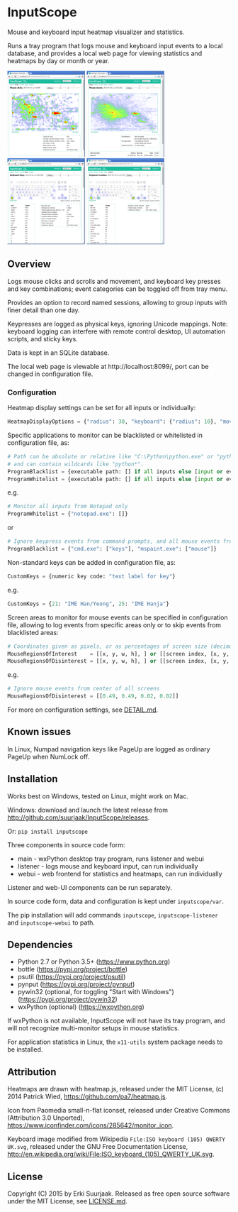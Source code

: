 InputScope
==========

Mouse and keyboard input heatmap visualizer and statistics.

Runs a tray program that logs mouse and keyboard input events to a local database,
and provides a local web page for viewing statistics and heatmaps by day or month or year.

[![Mouse clicks heatmap](https://raw.githubusercontent.com/suurjaak/InputScope/media/th_clicks.png)](https://raw.githubusercontent.com/suurjaak/InputScope/media/clicks.png)
[![Mouse moves heatmap](https://raw.githubusercontent.com/suurjaak/InputScope/media/th_moves.png)](https://raw.githubusercontent.com/suurjaak/InputScope/media/moves.png)
[![Keyboard keys heatmap](https://raw.githubusercontent.com/suurjaak/InputScope/media/th_keys.png)](https://raw.githubusercontent.com/suurjaak/InputScope/media/keys.png)
[![Keyboard combos heatmap](https://raw.githubusercontent.com/suurjaak/InputScope/media/th_combos.png)](https://raw.githubusercontent.com/suurjaak/InputScope/media/combos.png)


Overview
--------

Logs mouse clicks and scrolls and movement, and keyboard key presses and key 
combinations; event categories can be toggled off from tray menu.

Provides an option to record named sessions, allowing to group inputs
with finer detail than one day.

Keypresses are logged as physical keys, ignoring Unicode mappings.
Note: keyboard logging can interfere with remote control desktop, 
UI automation scripts, and sticky keys.

Data is kept in an SQLite database.

The local web page is viewable at http://localhost:8099/,
port can be changed in configuration file.


### Configuration

Heatmap display settings can be set for all inputs or individually:
```python
HeatmapDisplayOptions = {"radius": 30, "keyboard": {"radius": 10}, "moves": {"radius": 10}}
```

Specific applications to monitor can be blacklisted
or whitelisted in configuration file, as:
```python
# Path can be absolute or relative like "C:\Python\python.exe" or "python.exe",
# and can contain wildcards like "python*".
ProgramBlacklist = {executable path: [] if all inputs else [input or event type, ]}
ProgramWhitelist = {executable path: [] if all inputs else [input or event type, ]}
```
e.g.
```python
# Monitor all inputs from Notepad only
ProgramWhitelist = {"notepad.exe": []}
```
or
```python
# Ignore keypress events from command prompts, and all mouse events from Paint.
ProgramBlacklist = {"cmd.exe": ["keys"], "mspaint.exe": ["mouse"]}
```

Non-standard keys can be added in configuration file, as:
```python
CustomKeys = {numeric key code: "text label for key"}
```
e.g.
```python
CustomKeys = {21: "IME Han/Yeong", 25: "IME Hanja"}
```

Screen areas to monitor for mouse events can be specified in configuration file,
allowing to log events from specific areas only or to skip events from blacklisted areas:
```python
# Coordinates given as pixels, or as percentages of screen size (decimal fractions 0..1).
MouseRegionsOfInterest    = [[x, y, w, h], ] or [[screen index, [x, y, w, h]], ]
MouseRegionsOfDisinterest = [[x, y, w, h], ] or [[screen index, [x, y, w, h]], ]
```
e.g.
```python
# Ignore mouse events from center of all screens
MouseRegionsOfDisinterest = [[0.49, 0.49, 0.02, 0.02]]
```

For more on configuration settings, see [DETAIL.md](DETAIL.md).


Known issues
------------

In Linux, Numpad navigation keys like PageUp are logged as ordinary PageUp when NumLock off.


Installation
------------

Works best on Windows, tested on Linux, might work on Mac.

Windows: download and launch the latest release from
http://github.com/suurjaak/InputScope/releases.

Or:
`pip install inputscope`

Three components in source code form:
* main - wxPython desktop tray program, runs listener and webui
* listener - logs mouse and keyboard input, can run individually
* webui - web frontend for statistics and heatmaps, can run individually

Listener and web-UI components can be run separately.

In source code form, data and configuration is kept under `inputscope/var`.

The pip installation will add commands `inputscope`, `inputscope-listener` 
and `inputscope-webui` to path.


Dependencies
------------

* Python 2.7 or Python 3.5+ (https://www.python.org)
* bottle (https://pypi.org/project/bottle)
* psutil (https://pypi.org/project/psutil)
* pynput (https://pypi.org/project/pynput)
* pywin32 (optional, for toggling "Start with Windows") (https://pypi.org/project/pywin32)
* wxPython (optional) (https://wxpython.org)

If wxPython is not available, InputScope will not have its tray program,
and will not recognize multi-monitor setups in mouse statistics.

For application statistics in Linux, the `x11-utils` system package needs to be installed.


Attribution
-----------

Heatmaps are drawn with heatmap.js,
released under the MIT License,
(c) 2014 Patrick Wied, https://github.com/pa7/heatmap.js.

Icon from Paomedia small-n-flat iconset,
released under Creative Commons (Attribution 3.0 Unported),
https://www.iconfinder.com/icons/285642/monitor_icon.

Keyboard image modified from Wikipedia `File:ISO keyboard (105) QWERTY UK.svg`,
released under the GNU Free Documentation License,
http://en.wikipedia.org/wiki/File:ISO_keyboard_(105)_QWERTY_UK.svg.


License
-------

Copyright (C) 2015 by Erki Suurjaak.
Released as free open source software under the MIT License,
see [LICENSE.md](LICENSE.md).

